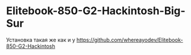 # Elitebook-850-G2-Hackintosh-Big-Sur

Установка такая же как и у https://github.com/whereayodev/Elitebook-850-G2-Hackintosh

